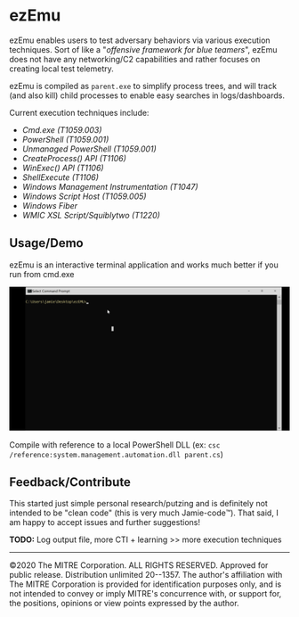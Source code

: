 # ezEmu

ezEmu enables users to test adversary behaviors via various execution techniques. Sort of like a "*offensive framework for blue teamers*", ezEmu does not have any networking/C2 capabilities and rather focuses on creating local test telemetry.

ezEmu is compiled as `parent.exe` to simplify process trees, and will track (and also kill) child processes to enable easy searches in logs/dashboards.

Current execution techniques include:

- *Cmd.exe (T1059.003)*
- *PowerShell (T1059.001)*
- *Unmanaged PowerShell (T1059.001)*
- *CreateProcess() API (T1106)*
- *WinExec() API (T1106)*
- *ShellExecute (T1106)*
- *Windows Management Instrumentation (T1047)*
- *Windows Script Host (T1059.005)*
- *Windows Fiber*
- *WMIC XSL Script/Squiblytwo (T1220)*

## Usage/Demo

ezEmu is an interactive terminal application and works much better if you run from cmd.exe

![ezEmu Demo](ezEmu.gif)

Compile with reference to a local PowerShell DLL 
(ex: `csc /reference:system.management.automation.dll parent.cs`)

## Feedback/Contribute

This started just simple personal research/putzing and is definitely not intended to be "clean code" (this is very much Jamie-code™️). That said, I am happy to accept issues and further suggestions!

**TODO:** Log output file, more CTI + learning >> more execution techniques 

____



©2020 The MITRE Corporation. ALL RIGHTS RESERVED. Approved for public release. Distribution unlimited 20--1357. The author's affiliation with The MITRE Corporation is provided for identification purposes only, and is not intended to convey or imply MITRE's concurrence with, or support for, the positions, opinions or view points expressed by the author.
